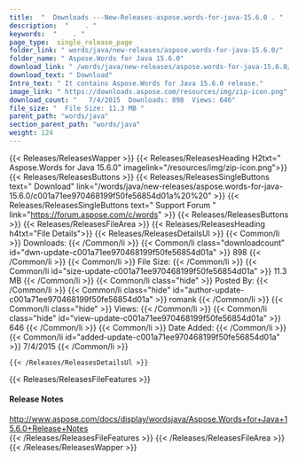 ```yaml
---
title:  "  Downloads ---New-Releases-aspose.words-for-java-15.6.0 . " 
description:  "    . " 
keywords:  "    . " 
page_type:  single_release_page
folder_link: " words/java/new-releases/aspose.words-for-java-15.6.0/"
folder_name: " Aspose.Words for Java 15.6.0"
download_link: " /words/java/new-releases/aspose.words-for-java-15.6.0/c001a71ee970468199f50fe56854d01a"
download_text: " Download"
Intro_text: " It contains Aspose.Words for Java 15.6.0 release."
image_link: " https://downloads.aspose.com/resources/img/zip-icon.png"
download_count: "   7/4/2015  Downloads: 898  Views: 646"
file_size: "  File Size: 11.3 MB "
parent_path: "words/java"
section_parent_path: "words/java"
weight: 124 
---
```


{{< Releases/ReleasesWapper >}}
  {{< Releases/ReleasesHeading H2txt=" Aspose.Words for Java 15.6.0" imagelink="/resources/img/zip-icon.png">}}
  {{< Releases/ReleasesButtons >}}
    {{< Releases/ReleasesSingleButtons text=" Download" link="/words/java/new-releases/aspose.words-for-java-15.6.0/c001a71ee970468199f50fe56854d01a%20%20" >}}
    {{< Releases/ReleasesSingleButtons text=" Support Forum " link="https://forum.aspose.com/c/words" >}}
  {{< Releases/ReleasesButtons >}}
  {{< Releases/ReleasesFileArea >}}
    {{< Releases/ReleasesHeading h4txt="File Details">}}
    {{< Releases/ReleasesDetailsUl >}}
            {{< Common/li  >}} Downloads: {{< /Common/li >}} 
      {{< Common/li class="downloadcount" id="dwn-update-c001a71ee970468199f50fe56854d01a" >}} 898 {{< /Common/li >}} 
      {{< Common/li  >}} File Size: {{< /Common/li >}} 
      {{< Common/li id="size-update-c001a71ee970468199f50fe56854d01a" >}} 11.3 MB {{< /Common/li >}} 
      {{< Common/li  class="hide" >}} Posted By: {{< /Common/li >}} 
      {{< Common/li class="hide" id="author-update-c001a71ee970468199f50fe56854d01a" >}} romank {{< /Common/li >}} 
      {{< Common/li class="hide"  >}} Views: {{< /Common/li >}} 
      {{< Common/li class="hide" id="view-update-c001a71ee970468199f50fe56854d01a" >}} 646 {{< /Common/li >}} 
      {{< Common/li  >}} Date Added: {{< /Common/li >}} 
      {{< Common/li id="added-update-c001a71ee970468199f50fe56854d01a" >}} 7/4/2015 {{< /Common/li >}} 

    {{< /Releases/ReleasesDetailsUl >}}

  {{< Releases/ReleasesFileFeatures >}}
      <h4>Release Notes</h4><div><a href="http://www.aspose.com/docs/display/wordsjava/Aspose.Words+for+Java+15.6.0+Release+Notes">http://www.aspose.com/docs/display/wordsjava/Aspose.Words+for+Java+15.6.0+Release+Notes</a></div>
  {{< /Releases/ReleasesFileFeatures >}}
 {{< /Releases/ReleasesFileArea >}}
{{< /Releases/ReleasesWapper >}}



